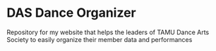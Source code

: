 # DAS Dance Organizer

Repository for my website that helps the leaders of TAMU Dance Arts Society to easily organize their member data and performances